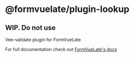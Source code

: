 # @formvuelate/plugin-lookup

## WIP. Do not use

Vee-validate plugin for FormVueLate

For full documentation check out [FormVueLate's docs](http://formvuelate.js.org/)
